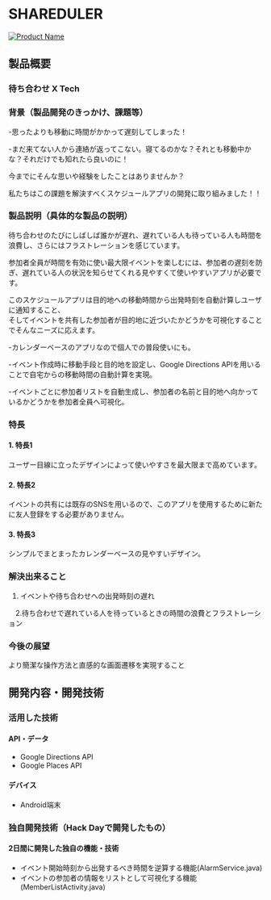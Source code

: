 # SHAREDULER

[![Product Name](https://raw.github.com/GabLeRoux/WebMole/master/ressources/WebMole_Youtube_Video.png)](https://youtu.be/wrf6h0bsgAA)

## 製品概要
### 待ち合わせ X Tech

### 背景（製品開発のきっかけ、課題等）
    

-思ったよりも移動に時間がかかって遅刻してしまった！  


-まだ来てない人から連絡が返ってこない。寝てるのかな？それとも移動中かな？それだけでも知れたら良いのに！    

今までにそんな思いや経験をしたことはありませんか？   

私たちはこの課題を解決すべくスケジュールアプリの開発に取り組みました！！

### 製品説明（具体的な製品の説明）
待ち合わせのたびにしばしば誰かが遅れ、遅れている人も待っている人も時間を浪費し、さらにはフラストレーションを感じています。   

参加者全員が時間を有効に使い最大限イベントを楽しむには、参加者の遅刻を防ぎ、遅れている人の状況を知らせてくれる見やすくて使いやすいアプリが必要です。   

このスケジュールアプリは目的地への移動時間から出発時刻を自動計算しユーザに通知すること、   
そしてイベントを共有した参加者が目的地に近づいたかどうかを可視化することでそんなニーズに応えます。   


-カレンダーベースのアプリなので個人での普段使いにも。

-イベント作成時に移動手段と目的地を設定し、Google Directions APIを用いることで自宅からの移動時間の自動計算を実現。

-イベントごとに参加者リストを自動生成し、参加者の名前と目的地へ向かっているかどうかを参加者全員へ可視化。



### 特長

#### 1. 特長1
ユーザー目線に立ったデザインによって使いやすさを最大限まで高めています。
#### 2. 特長2
イベントの共有には既存のSNSを用いるので、このアプリを使用するために新たに友人登録をする必要がありません。
#### 3. 特長3
シンプルでまとまったカレンダーベースの見やすいデザイン。
### 解決出来ること
1. イベントや待ち合わせへの出発時刻の遅れ   


　2.待ち合わせで遅れている人を待っているときの時間の浪費とフラストレーション

### 今後の展望
より簡潔な操作方法と直感的な画面遷移を実現すること    



## 開発内容・開発技術
### 活用した技術
#### API・データ

* Google Directions API
* Google Places API


#### デバイス
* Android端末


### 独自開発技術（Hack Dayで開発したもの）
#### 2日間に開発した独自の機能・技術
* イベント開始時刻から出発するべき時間を逆算する機能(AlarmService.java)
* イベントの参加者の情報をリストとして可視化する機能(MemberListActivity.java)
